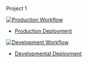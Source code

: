 Project 1


[![Production Workflow](https://github.com/zhenyalinski/project123/actions/workflows/prod.yml/badge.svg)](https://github.com/zhenyalinski/project123/actions/workflows/prod.yml)

* [Production Deployment](https://zhenyaprod.herokuapp.com/)


[![Development Workflow](https://github.com/zhenyalinski/project123/actions/workflows/dev.yml/badge.svg)](https://github.com/zhenyalinski/project123/actions/workflows/dev.yml)

* [Developmental Deployment](https://zhenyadev.herokuapp.com/)
